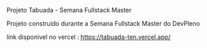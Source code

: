 Projeto Tabuada  - Semana Fullstack Master

Projeto construído durante a Semana Fullstack Master do DevPleno

link disponivel no vercel : https://tabuada-ten.vercel.app/
